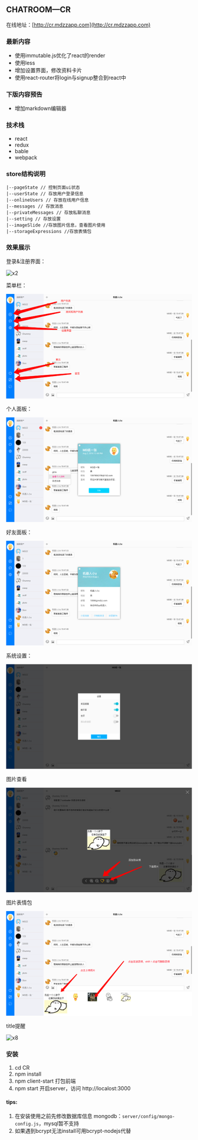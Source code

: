 ## CHATROOM—CR

在线地址：[http://cr.mdzzapp.com](http://cr.mdzzapp.com)

### 最新内容

- 使用immutable.js优化了react的render
- 使用less
- 增加设置界面，修改资料卡片
- 使用react-router将login与signup整合到react中

### 下版内容预告
- 增加markdown编辑器

### 技术栈
- react
- redux
- bable
- webpack

### store结构说明

```
|--pageState // 控制页面ui状态
|--userState // 存放用户登录信息
|--onlineUsers // 存放在线用户信息
|--messages // 存放消息
|--privateMessages // 存放私聊消息
|--setting // 存放设置
|--imageSlide //存放图片信息，查看图片使用
|--storageExpressions //存放表情包
```
### 效果展示

登录&注册界面：

![x2](./app/images/x2.png)

菜单栏：

![x3](./app/images/show-0.png)

个人面板：

![x4](./app/images/show-4.png)

好友面板：

![x4](./app/images/show-5.png)

系统设置：

![x5](./app/images/show-1.png)

图片查看

![x6](./app/images/show-6.png)

图片表情包

 ![x7](./app/images/show-7.png)

title提醒

 ![x8](./app/images/news-0.png)


### 安装

1. cd CR
2. npm install
3. npm client-start 打包前端
4. npm start 开启server，访问 http://localost:3000

#### tips:

1. 在安装使用之前先修改数据库信息 mongodb：`server/config/mongo-config.js`，mysql暂不支持
2. 如果遇到bcrypt无法install可用bcrypt-nodejs代替



